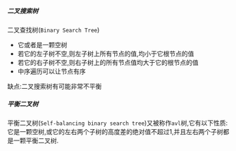 ##### 二叉搜索树

二叉查找树(`Binary Search Tree`) 

* 它或者是一颗空树
* 若它的左子树不空,则左子树上所有节点的值,均小于它根节点的值
* 若它的右子树不空,则右子树上的所有节点值均大于它的根节点的值
* 中序遍历可以让节点有序



缺点:二叉搜索树有可能非常不平衡



##### 平衡二叉树

平衡二叉树(`Self-balancing binary search tree`)又被称作`avl`树,它有以下性质:它是一颗空树,或它的左右两个子树的高度差的绝对值不超过1,并且左右两个子树都是一颗平衡二叉树.



